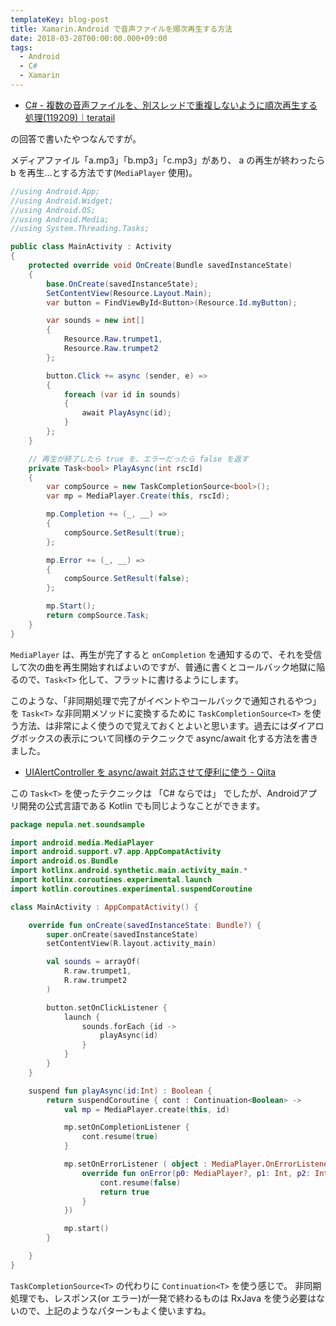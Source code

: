 ```yaml
---
templateKey: blog-post
title: Xamarin.Android で音声ファイルを順次再生する方法
date: 2018-03-28T00:00:00.000+09:00
tags:
  - Android
  - C#
  - Xamarin
---
```

* [C# - 複数の音声ファイルを、別スレッドで重複しないように順次再生する処理(119209)｜teratail](https://teratail.com/questions/119209)

<!--more-->

の回答で書いたやつなんですが。

メディアファイル「a.mp3」「b.mp3」「c.mp3」があり、 a の再生が終わったら b を再生…とする方法です(``MediaPlayer`` 使用)。

```csharp
//using Android.App;
//using Android.Widget;
//using Android.OS;
//using Android.Media;
//using System.Threading.Tasks;

public class MainActivity : Activity
{
    protected override void OnCreate(Bundle savedInstanceState)
    {
        base.OnCreate(savedInstanceState);
        SetContentView(Resource.Layout.Main);
        var button = FindViewById<Button>(Resource.Id.myButton);

        var sounds = new int[] 
        {
            Resource.Raw.trumpet1,
            Resource.Raw.trumpet2
        };

        button.Click += async (sender, e) =>
        {
            foreach (var id in sounds)
            {
                await PlayAsync(id);
            }
        };
    }

    // 再生が終了したら true を、エラーだったら false を返す
    private Task<bool> PlayAsync(int rscId)
    {
        var compSource = new TaskCompletionSource<bool>();
        var mp = MediaPlayer.Create(this, rscId);

        mp.Completion += (_, __) =>
        {
            compSource.SetResult(true);
        };

        mp.Error += (_, __) =>
        {
            compSource.SetResult(false);
        };

        mp.Start();
        return compSource.Task;
    }
}
```

``MediaPlayer`` は、再生が完了すると ``onCompletion`` を通知するので、それを受信して次の曲を再生開始すればよいのですが、普通に書くとコールバック地獄に陥るので、``Task<T>`` 化して、フラットに書けるようにします。

このような、「非同期処理で完了がイベントやコールバックで通知されるやつ」を ``Task<T>`` な非同期メソッドに変換するために ``TaskCompletionSource<T>`` を使う方法、は非常によく使うので覚えておくとよいと思います。過去にはダイアログボックスの表示について同様のテクニックで async/await 化する方法を書きました。

* [UIAlertController を async/await 対応させて便利に使う - Qiita](https://qiita.com/amay077/items/0a3fa3dfac7f29a2807d)

この ``Task<T>`` を使ったテクニックは 「C# ならでは」 でしたが、Androidアプリ開発の公式言語である Kotlin でも同じようなことができます。

```kotlin
package nepula.net.soundsample

import android.media.MediaPlayer
import android.support.v7.app.AppCompatActivity
import android.os.Bundle
import kotlinx.android.synthetic.main.activity_main.*
import kotlinx.coroutines.experimental.launch
import kotlin.coroutines.experimental.suspendCoroutine

class MainActivity : AppCompatActivity() {

    override fun onCreate(savedInstanceState: Bundle?) {
        super.onCreate(savedInstanceState)
        setContentView(R.layout.activity_main)

        val sounds = arrayOf(
            R.raw.trumpet1,
            R.raw.trumpet2
        )

        button.setOnClickListener {
            launch {
                sounds.forEach {id ->
                    playAsync(id)
                }
            }
        }
    }

    suspend fun playAsync(id:Int) : Boolean {
        return suspendCoroutine { cont : Continuation<Boolean> ->
            val mp = MediaPlayer.create(this, id)

            mp.setOnCompletionListener {
                cont.resume(true)
            }

            mp.setOnErrorListener ( object : MediaPlayer.OnErrorListener {
                override fun onError(p0: MediaPlayer?, p1: Int, p2: Int): Boolean {
                    cont.resume(false)
                    return true
                }
            })

            mp.start()
        }

    }
}
```

``TaskCompletionSource<T>`` の代わりに ``Continuation<T>`` を使う感じで。
非同期処理でも、レスポンス(or エラー)が一発で終わるものは RxJava を使う必要はないので、上記のようなパターンもよく使いますね。
